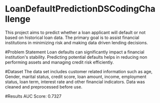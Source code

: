 # LoanDefaultPredictionDSCodingChallenge

This project aims to predict whether a loan applicant will default or not based on historical loan data. The primary goal is to assist financial institutions in minimizing risk and making data driven lending decisions. 

#Problem Statement
Loan defaults can significantly impact a financial institution's stability. Predicting potential defaults helps in reducing non performing assets and managing credit risk efficiently.

#Dataset
 The data set includes customer related information such as age, Gender, marital status, credit score, loan amount, income, employment status, loan term, interest rate and other financial indicators.
Data was cleaned and preprocessed before use. 

#Results
AUC Score: 0.7327

